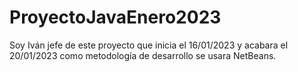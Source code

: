 # ProyectoJavaEnero2023
Soy Iván jefe de este proyecto que inicia el 16/01/2023 y acabara el 20/01/2023 como metodología de desarrollo se usara NetBeans.

